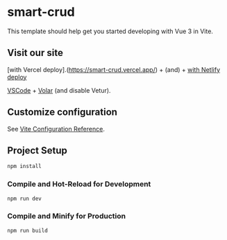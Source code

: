 # smart-crud

This template should help get you started developing with Vue 3 in Vite.
## Visit our site
[with Vercel deploy].(https://smart-crud.vercel.app/) + (and) + [with Netlify deploy](https://smart-crud.netlify.app/)


[VSCode](https://code.visualstudio.com/) + [Volar](https://marketplace.visualstudio.com/items?itemName=Vue.volar) (and disable Vetur).

## Customize configuration

See [Vite Configuration Reference](https://vitejs.dev/config/).

## Project Setup

```sh
npm install
```

### Compile and Hot-Reload for Development

```sh
npm run dev
```

### Compile and Minify for Production

```sh
npm run build
```
